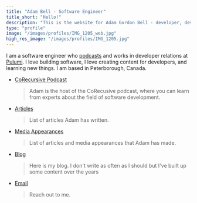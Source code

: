 ```yaml
---
title: "Adam Bell - Software Engineer"
title_short: "Hello!"
description: "This is the website for Adam Gordon Bell - developer, developer relations engineer, podcaster, and human."
type: "profile"
image: "/images/profiles/IMG_1205_web.jpg"
high_res_image: "/images/profiles/IMG_1205.jpg"
---
```

I am a software engineer who [podcasts](https://corecursive.com/) and works in developer relations at [Pulumi](https://www.pulumi.com/adam). I love building software, I love creating content for developers, and learning new things.  I am based in Peterborough, Canada.  

- [CoRecursive Podcast](https://corecursive.com/)

    >  Adam is the host of the CoRecusive podcast, where you can learn from experts about the field of software development.

- [Articles](/articles/)

    >  List of articles Adam has written.

- [Media Appearances](/media/)

    >  List of articles and media appearances that Adam has made.

- [Blog](/blog/)

    >  Here is my blog.  I don't write as often as I should but I've built up some content over the years
- [Email](mailto:adam@corecursive.com)

    > Reach out to me.